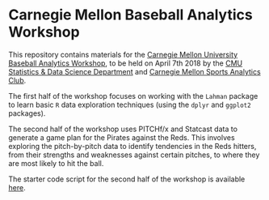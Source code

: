 # Carnegie Mellon Baseball Analytics Workshop

This repository contains materials for the [Carnegie Mellon University Baseball Analytics Workshop](https://cmusportsanalytics.com/workshop.html), to be held on April 7th 2018 by the [CMU Statistics \& Data Science Department](http://www.stat.cmu.edu/) and [Carnegie Mellon Sports Analytics Club](https://www.cmusportsanalytics.com/).

The first half of the workshop focuses on working with the `Lahman` package to learn basic `R` data exploration techniques (using the `dplyr` and `ggplot2` packages).

The second half of the workshop uses PITCHf/x and Statcast data to generate a game plan for the Pirates against the Reds. This involves exploring the pitch-by-pitch data to identify tendencies in the Reds hitters, from their strengths and weaknesses against certain pitches, to where they are most likely to hit the ball.

The starter code script for the second half of the workshop is available [here](https://raw.githubusercontent.com/ryurko/Carnegie-Mellon-Baseball-Analytics-Workshop/master/game_plan_code.R).
